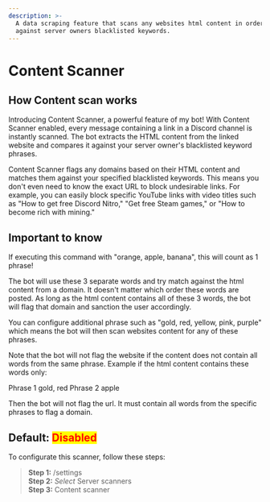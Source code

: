 ```yaml
---
description: >-
  A data scraping feature that scans any websites html content in order to match
  against server owners blacklisted keywords.
---
```


# Content Scanner

## How Content scan works

Introducing Content Scanner, a powerful feature of my bot! With Content Scanner enabled, every message containing a link in a Discord channel is instantly scanned. The bot extracts the HTML content from the linked website and compares it against your server owner's blacklisted keyword phrases.

Content Scanner flags any domains based on their HTML content and matches them against your specified blacklisted keywords. This means you don't even need to know the exact URL to block undesirable links. For example, you can easily block specific YouTube links with video titles such as "How to get free Discord Nitro," "Get free Steam games," or "How to become rich with mining."

## Important to know

If executing this command with "orange, apple, banana", this will count as 1 phrase!

The bot will use these 3 separate words and try match against the html content from a domain. It doesn't matter which order these words are posted. As long as the html content contains all of these 3 words, the bot will flag that domain and sanction the user accordingly.

You can configure additional phrase such as "gold, red, yellow, pink, purple" which means the bot will then scan websites content for any of these phrases.

Note that the bot will not flag the website if the content does not contain all words from the same phrase. Example if the html content contains these words only:

Phrase 1 gold, red Phrase 2 apple

Then the bot will not flag the url. It must contain all words from the specific phrases to flag a domain.

## Default: <mark style="color:red;">Disabled</mark>

To configurate this scanner, follow these steps:

> **Step 1:** /settings\
> **Step 2:** _Select_ Server scanners\
> **Step 3:** Content scanner
